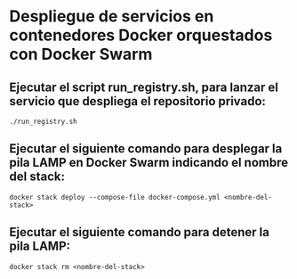 # Despliegue de servicios en contenedores Docker orquestados con Docker Swarm  


## Ejecutar el script run_registry.sh, para lanzar el servicio que despliega el repositorio privado:  
`./run_registry.sh`


## Ejecutar el siguiente comando para desplegar la pila LAMP en Docker Swarm indicando el nombre del stack:  
`docker stack deploy --compose-file docker-compose.yml <nombre-del-stack>`


## Ejecutar el siguiente comando para detener la pila LAMP:  
`docker stack rm <nombre-del-stack>`


